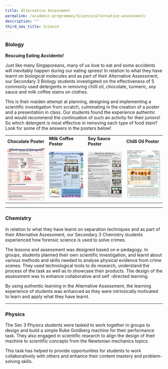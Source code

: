 ```yaml
---
title: Alternative Assessment
permalink: /academic-programmes/Science/alternative-assessment/
description: ""
third_nav_title: Science
---
```

### Biology

**Rescuing Eating Accidents!**

Just like many Singaporeans, many of us love to eat and some accidents will inevitably happen during our eating sprees! In relation to what they have learnt on biological molecules and as part of their Alternative Assessment, our Secondary 3 Biology students investigated on the effectiveness of 5 commonly used detergents in removing chilli oil, chocolate, turmeric, soy sauce and milk coffee stains on clothes.

This is their maiden attempt at planning, designing and implementing a scientific investigation from scratch, culminating in the creation of a poster and a presentation in class. Our students found the experience authentic and would recommend the continuation of such an activity for their juniors! So which detergent is most effective in removing each type of food stain? Look for some of the answers in the posters below!

<table>
  <tr>
    <td><b>Chocolate Poster</b></td>
    <td><b>Milk Coffee Poster</b></td>
    <td><b>Soy Sauce Poster</b></td>
   <td><b>Chilli Oil Poster</b></td>
  </tr>
  <tr>
    <td><a target="_blank" href="/files/Science/1%20Chocolate%20Poster.pdf">
<img src="/images/Biology%20AA%202022/01.png" style="width:150px">
</a></td>
    <td><a target="_blank" href="/files/Science/2%20Milk%20Coffee%20Poster.pdf">
<img src="/images/Biology%20AA%202022/02.png" style="width:150px">
</a></td>
    <td><a target="_blank" href="/files/Science/3%20Soy%20Sauce%20Poster.pdf">
<img src="/images/Biology%20AA%202022/03.png" style="width:150px">
</a></td>
   <td><a target="_blank" href="/files/Science/4%20Chilli%20Oil%20Poster.pdf">
<img src="/images/Biology%20AA%202022/04.png" style="width:150px">
</a></td>
  </tr>
</table>

<hr>

### Chemistry

In relation to what they have learnt on separation techniques and as part of their Alternative Assessment, our Secondary 3 Chemistry students experienced how forensic science is used to solve crimes. 

The lessons and assessment was designed based on e-pedagogy. In groups, students planned their own scientific investigation, and learnt about various methods and skills needed to analyse physical evidence from crime scenes. They used technological tools to do research, understand the process of the task as well as to showcase their products. The design of the assessment was to enhance collaborative and self -directed learning. 

By using authentic learning in the Alternative Assessment, the learning experience of students was enhanced as they were intrinsically motivated to learn and apply what they have learnt.

<hr>

### Physics

The Sec 3 Physics students were tasked to work together in groups to design and build a simple Rube Goldberg machine for their performance task. They also engaged in scientific research to align the design of their machine to scientific concepts from the Newtonian mechanics topics.

This task has helped to provide opportunities for students to work collaboratively with others and enhance their content mastery and problem-solving skills.